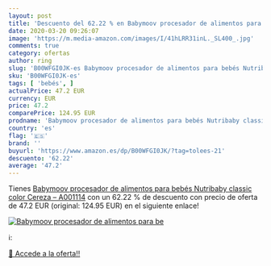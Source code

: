 ```yaml
---
layout: post
title: 'Descuento del 62.22 % en Babymoov procesador de alimentos para be'
date: 2020-03-20 09:26:07
image: 'https://m.media-amazon.com/images/I/41hLRR31inL._SL400_.jpg'
comments: true
category: ofertas
author: ring
slug: 'B00WFGI0JK-es Babymoov procesador de alimentos para bebés Nutribaby...'
sku: 'B00WFGI0JK-es'
tags: [ 'bebés', ]
actualPrice: 47.2 EUR
currency: EUR
price: 47.2
comparePrice: 124.95 EUR
prodname: 'Babymoov procesador de alimentos para bebés Nutribaby classic color Cereza – A001114'
country: 'es'
flag: '🇪🇸'
brand: ''
buyurl: 'https://www.amazon.es/dp/B00WFGI0JK/?tag=tolees-21'
descuento: '62.22'
average: '47.2'
---
```


Tienes [Babymoov procesador de alimentos para bebés Nutribaby classic color Cereza – A001114](https://www.amazon.es/dp/B00WFGI0JK/?tag=tolees-21) con un 62.22 % de descuento con precio de oferta de 47.2 EUR (original: 124.95 EUR) en el siguiente enlace!

[![Babymoov procesador de alimentos para be](https://m.media-amazon.com/images/I/41hLRR31inL._SL400_.jpg)](https://www.amazon.es/dp/B00WFGI0JK/?tag=tolees-21)

ℹ️:


[🛒 Accede a la oferta!!](https://www.amazon.es/dp/B00WFGI0JK/?tag=tolees-21)
